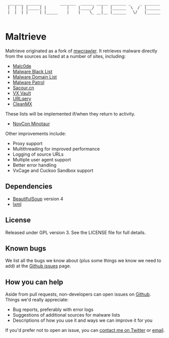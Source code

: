 ```
 _______ _______        _______  ______ _____ _______ _    _ _______     
 |  |  | |_____| |         |    |_____/   |   |______  \  /  |______     
 |  |  | |     | |_____    |    |    \_ __|__ |______   \/   |______     
                                                                         
```

Maltrieve
=========

Maltrieve originated as a fork of [mwcrawler](https://github.com/ricardo-dias/mwcrawler). It retrieves malware directly from the sources as listed at a number of sites, including:

* [Malc0de](http://malc0de.com/rss)
* [Malware Black List](http://www.malwareblacklist.com/mbl.xml)
* [Malware Domain List](http://www.malwaredomainlist.com/hostslist/mdl.xml)
* [Malware Patrol](http://www.malware.com.br/cgi/submit?action=list)
* [Sacour.cn](http://www.sacour.cn)
* [VX Vault](http://vxvault.siri-urz.net/URL_List.php)
* [URLqery](http://urlquery.net/)
* [CleanMX](http://support.clean-mx.de/clean-mx/xmlviruses.php?)

These lists will be implemented if/when they return to activity.

* [NovCon Minotaur](http://minotauranalysis.com/malwarelist-urls.aspx)


Other improvements include:

* Proxy support
* Multithreading for improved performance
* Logging of source URLs
* Multiple user agent support
* Better error handling
* VxCage and Cuckoo Sandbox support

Dependencies
------------
* [BeautifulSoup](http://www.crummy.com/software/BeautifulSoup/) version 4
* [lxml](http://lxml.de)

License
-------
Released under GPL version 3. See the LICENSE file for full details.

Known bugs
----------

We list all the bugs we know about (plus some things we know we need to add) at the [Github issues](https://github.com/technoskald/maltrieve/issues) page.

How you can help
----------------

Aside from pull requests, non-developers can open issues on [Github](https://github.com/technoskald/maltrieve). Things we'd really appreciate:

* Bug reports, preferably with error logs
* Suggestions of additional sources for malware lists
* Descriptions of how you use it and ways we can improve it for you

If you'd prefer not to open an issue, you can [contact me on Twitter](https://twitter.com/kylemaxwell) or [email](mailto:krmaxwell@gmail.com).
